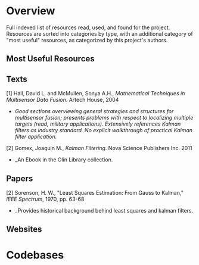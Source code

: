# Overview
Full indexed list of resources read, used, and found for the project. Resources are sorted into categories by type, with an 
additional category of "most useful" resources, as categorized by this project's authors.

## Most Useful Resources


## Texts

[1] Hall, David L. and McMullen, Sonya A.H., _Mathematical Techniques in Multisensor Data Fusion_. Artech House, 2004
- _Good sections overviewing general strategies and structures for multisensor fusion; presents problems with respect to localizing
multiple targets (read, military applications). Extensively references Kalman filters as industry standard. No explicit walkthrough
of practical Kalman filter application._  

[2] Gomex, Joaquin M., _Kalman Filtering_. Nova Science Publishers Inc. 2011
- _An Ebook in the Olin Library collection.

## Papers

[2] Sorenson, H. W., "Least Squares Estimation: From Gauss to Kalman," _IEEE Spectrum_, 1970, pp. 63-68
- _Provides historical background behind least squares and kalman filters.

## Websites  


# Codebases 
